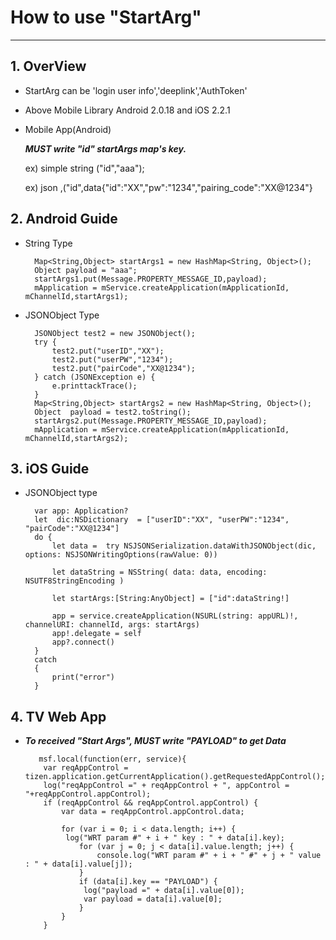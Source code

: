 # How to use "StartArg"

----------

## 1. OverView

- StartArg can be 'login user info','deeplink','AuthToken'

- Above Mobile Library Android 2.0.18 and iOS 2.2.1

- Mobile App(Android) 

    ***MUST write "id" startArgs map's key.***

    ex) simple string ("id","aaa");

    ex) json ,("id",data{"id":"XX","pw":"1234","pairing_code":"XX@1234"}

## 2. Android Guide

- String Type

		Map<String,Object> startArgs1 = new HashMap<String, Object>();
		Object payload = "aaa";
		startArgs1.put(Message.PROPERTY_MESSAGE_ID,payload);
		mApplication = mService.createApplication(mApplicationId, mChannelId,startArgs1);
 
 
- JSONObject Type

		JSONObject test2 = new JSONObject();
		try {
		    test2.put("userID","XX");
		    test2.put("userPW","1234");
		    test2.put("pairCode","XX@1234");
		} catch (JSONException e) {
		    e.printtackTrace();
		}
		Map<String,Object> startArgs2 = new HashMap<String, Object>();
		Object  payload = test2.toString();
		startArgs2.put(Message.PROPERTY_MESSAGE_ID,payload);
		mApplication = mService.createApplication(mApplicationId, mChannelId,startArgs2); 
 

## 3. iOS Guide

- JSONObject type

        var app: Application?
        let  dic:NSDictionary  = ["userID":"XX", "userPW":"1234", "pairCode":"XX@1234"]
        do {
            let data =  try NSJSONSerialization.dataWithJSONObject(dic, options: NSJSONWritingOptions(rawValue: 0))
            
            let dataString = NSString( data: data, encoding: NSUTF8StringEncoding )
            
            let startArgs:[String:AnyObject] = ["id":dataString!]
            
            app = service.createApplication(NSURL(string: appURL)!, channelURI: channelId, args: startArgs)
            app!.delegate = self
            app?.connect()
        }
        catch
        {
            print("error")
        }
 

  
 

## 4. TV Web App

- ***To received "Start Args", MUST write "PAYLOAD" to get Data***

		 msf.local(function(err, service){
		  var reqAppControl = tizen.application.getCurrentApplication().getRequestedAppControl();
		  log("reqAppControl =" + reqAppControl + ", appControl = "+reqAppControl.appControl);
		  if (reqAppControl && reqAppControl.appControl) {
		      var data = reqAppControl.appControl.data;
		      
		      for (var i = 0; i < data.length; i++) {
		       log("WRT param #" + i + " key : " + data[i].key);
		          for (var j = 0; j < data[i].value.length; j++) {
		              console.log("WRT param #" + i + " #" + j + " value : " + data[i].value[j]);
		          }
		          if (data[i].key == "PAYLOAD") {
		           log("payload =" + data[i].value[0]);
		           var payload = data[i].value[0];
		          }
		      }
		  }
		 

 

 

 

 

